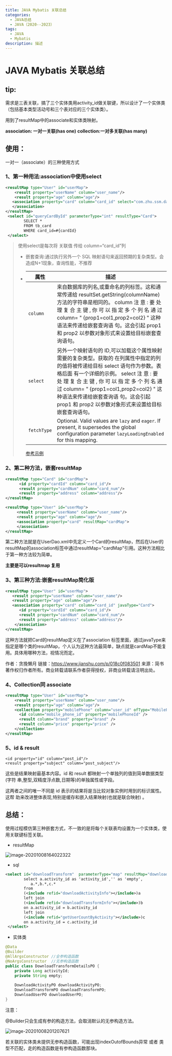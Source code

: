 ```yaml
---
title: JAVA Mybatis 关联总结
categories:
  - JAVA总结
  - JAVA（2020--2023）
tags:
  - JAVA
  - Mybatis
description: 描述
---
```

# JAVA Mybatis 关联总结

## tip:

​	需求是三表关联，搞了三个实体类用activity_id做关联键，所以设计了一个实体类（包括基本类型活动号和三个表对应的三个实体类）。

用到了resultMap中的associate和实体类映射。

**association: 一对一关联(has one)**
**collection:一对多关联(has many)**

## 使用：

一对一（associate）的三种使用方式

 ### 1、第一种用法:association中使用select

```xml
<resultMap type="User" id="userMap">
    <result property="userName" column="user_name"/>
    <result property="age" column="age"/>
   <association property="card" column="card_id" select="com.zhu.ssm.dao.      CardDao.queryCardById">
   </association>
</resultMap>
 <select id="queryCardById" parameterType="int" resultType="Card">
        SELECT *
        FROM tb_card
        WHERE card_id=#{cardId}
 </select>
```

> 使用select是每次将 关联值 传给 column=“card_id”列
>
> - 嵌套查询:通过执行另外一个 SQL 映射语句来返回预期的复杂类型。会造成N+1现象，查询性能，不推荐
>
> - | 属性        | 描述                                                         |
>   | ----------- | ------------------------------------------------------------ |
>   | `column`    | 来自数据库的列名,或重命名的列标签。这和通常传递给 resultSet.getString(columnName)方法的字符串是相同的。 column 注 意 : 要 处 理 复 合 主 键 , 你 可 以 指 定 多 个 列 名 通 过 column= " {prop1=col1,prop2=col2} " 这种语法来传递给嵌套查询语 句。这会引起 prop1 和 prop2 以参数对象形式来设置给目标嵌套查询语句。 |
>   | `select`    | 另外一个映射语句的 ID,可以加载这个属性映射需要的复杂类型。获取的 在列属性中指定的列的值将被传递给目标 select 语句作为参数。表格后面 有一个详细的示例。 select 注 意 : 要 处 理 复 合 主 键 , 你 可 以 指 定 多 个 列 名 通 过 column= " {prop1=col1,prop2=col2} " 这种语法来传递给嵌套查询语 句。这会引起 prop1 和 prop2 以参数对象形式来设置给目标嵌套查询语句。 |
>   | `fetchType` | Optional. Valid values are `lazy` and `eager`. If present, it supersedes the global configuration parameter `lazyLoadingEnabled` for this mapping. |
>
>   [参考示例](https://www.w3cschool.cn/mybatis/f4uw1ilx.html)

### 2、第二种方法，嵌套resultMap

```xml
<resultMap type="Card" id="cardMap">
      <id property="cardId" column="card_id"/>
      <result property="cardNum" column="card_num"/>
      <result property="address" column="address"/>
</resultMap>

<resultMap type="User" id="userMap">
     <result property="userName" column="user_name"/>
     <result property="age" column="age"/>
     <association property="card" resultMap="cardMap">
     </association>
</resultMap>
```

第二种方法就是在UserDao.xml中先定义一个Card的resultMap，然后在User的resultMap的association标签中通过resultMap="cardMap"引用。这种方法相比于第一种方法较为简单。

**主要是可以resultmap 复用**

### 3、第三种方法:嵌套resultMap简化版

```xml
<resultMap type="User" id="userMap">
   <result property="userName" column="user_name"/>
   <result property="age" column="age"/>
   <association property="card" column="card_id" javaType="Card">
      <id property="cardId" column="card_id"/>
      <result property="cardNum" column="card_num"/>
      <result property="address" column="address"/>
    </association>
</resultMap> 
```

这种方法就把Card的resultMap定义在了association 标签里面，通过javaType来指定是哪个类的resultMap，个人认为这种方法最简单，缺点就是cardMap不能复用。具体用哪种方法，视情况而定。



作者：贪挽懒月
链接：https://www.jianshu.com/p/018c0f083501
来源：简书
著作权归作者所有。商业转载请联系作者获得授权，非商业转载请注明出处。

### 4、Collection同 associate

```xml
<resultMap type="User" id="userMap">
    <result property="userName" column="user_name"/>
    <result property="age" column="age"/>
    <collection property="mobilePhone" column="user_id" ofType="MobilePhone">
      <id column="mobile_phone_id" property="mobilePhoneId" />
      <result column="brand" property="brand" />
      <result column="price" property="price" />
 	</collection>
</resultMap>
```

### 5、id & result

```
<id property="id" column="post_id"/>
<result property="subject" column="post_subject"/>
```

这些是结果映射最基本内容。id 和 result 都映射一个单独列的值到简单数据类型(字符 串,整型,双精度浮点数,日期等)的单独属性或字段。

这两者之间的唯一不同是 id 表示的结果将是当比较对象实例时用到的标识属性。这帮 助来改进整体表现,特别是缓存和嵌入结果映射(也就是联合映射) 。

## 总结：

使用过程模仿第三种嵌套方式，不一致的是将每个关联表均设置为一个实体类，使用关联键<id>标签关联。

* resultMap

![image-20201008164022322](C:\Users\zhangkai324\AppData\Roaming\Typora\typora-user-images\image-20201008164022322.png)

* sql

```xml
<select id="downloadTransform"  parameterType="map" resultMap="downloadEntity">
        select a.activity_id as 'activity_id','' as 'empty',
           a.*,b.*,c.*
        from
        (<include refid="downloadActivityInfo"></include>)a
        left join
        (<include refid="downloadTransformInfo"></include>)b
        on a.activity_id = b.activity_id
        left join
        (<include refid="getUserCountByActivity"></include>)c
        on a.activity_id = c.activity_id
 </select>
```

* 实体类

```java
@Data
@Builder
@AllArgsConstructor //全参构造函数
@NoArgsConstructor  //无参构造函数
public class DownloadTransformDetailsPO {
    private Long activityId;
    private String empty;
    
    DownloadActivityPO downloadActivityPO;
    DownloadTransformPO downloadTransformPO;
    DownloadUserPO downloadUserPO;
}
```

注意：

@Builder只会生成有参的构造方法，会取消默认的无参构造方法。

![image-20201008201207621](C:\Users\zhangkai324\AppData\Roaming\Typora\typora-user-images\image-20201008201207621.png)

若关联的实体类未提供无参构造函数，可能出现indexOutofBounds异常  或者 类型不匹配，走的构造函数是有参构造函数那块。